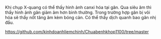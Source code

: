 Khi chụp X-quang có thể thấy hình ảnh canxi hóa tại gân. Qua siêu âm thì thấy hình ảnh gân giảm âm hơn bình thường. Trong trường hợp gân bị vôi hóa sẽ thấy nốt tăng âm kèm bóng cản. Có thể thấy dịch quanh bao gân nhị đầu.



https://github.com/kinhdoanhliemchinh/Chuabenhkhop1100/tree/master
